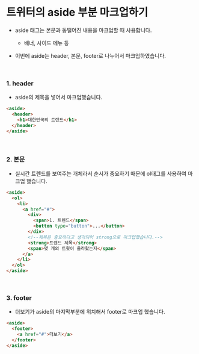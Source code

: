 # 트위터의 aside 부분 마크업하기

* aside 태그는 본문과 동떨어진 내용을 마크업할 때 사용합니다.
  * 배너, 사이드 메뉴 등

* 이번에 aside는 header, 본문, footer로 나누어서 마크업하였습니다.
<br/>

### 1. header
* aside의 제목을 넣어서 마크업했습니다.
```html
<aside>
  <header>
    <h1>대한민국의 트렌드</h1>
  </header>
</aside>
```
<br/>

### 2. 본문
* 실시간 트렌드를 보여주는 개체라서 순서가 중요하기 때문에 ol태그를 사용하여 마크업 했습니다.
```html
<aside>
  <ol>
    <li>
      <a href="#">
        <div>
          <span>1. 트렌드</span>
          <button type="button">...</button>
        </div>
        <!--제목은 중요하다고 생각되어 strong으로 마크업했습니다.-->
        <strong>트렌드 제목</strong>
        <span>몇 개의 트윗이 올라왔는지</span>
      </a>
    </li>
  </ol>
</aside>
```
<br/>

### 3. footer
* 더보기가 aside의 마지막부분에 위치해서 footer로 마크업 했습니다.
```html
<aside>
  <footer>
    <a href="#">더보기</a>
  </footer>
</aside>
```
